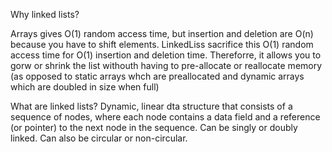 Why linked lists?

Arrays gives O(1) random access time, but insertion and deletion are O(n) because you have to shift elements.
LinkedLiss sacrifice this O(1) random access time for O(1) insertion and deletion time.
Thereforre, it allows you to gorw or shrink the list withouth having to pre-allocate or reallocate memory (as opposed to static arrays whch are preallocated and dynamic arrays which are doubled in size when full)

What are linked lists?
Dynamic, linear dta structure that consists of a sequence of nodes, where each node contains a data field and a reference (or pointer) to the next node in the sequence. Can be singly or doubly linked. Can also be circular or non-circular.
